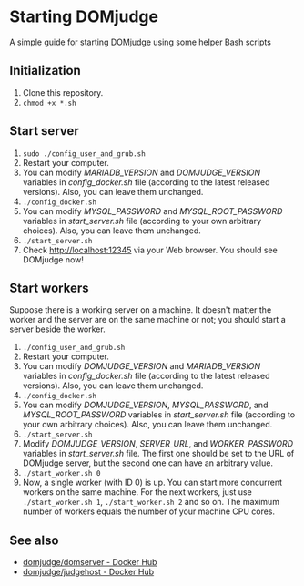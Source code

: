 # Starting DOMjudge
A simple guide for starting [DOMjudge](http://domjudge.org) using some helper Bash scripts

## Initialization

1. Clone this repository.
2. ```chmod +x *.sh```

## Start server

1. ```sudo ./config_user_and_grub.sh```
2. Restart your computer.
3. You can modify *MARIADB_VERSION* and *DOMJUDGE_VERSION* variables in *config_docker.sh* file (according to the latest released versions). Also, you can leave them unchanged.
4. ```./config_docker.sh```
5. You can modify *MYSQL_PASSWORD* and *MYSQL_ROOT_PASSWORD* variables in *start_server.sh* file (according to your own arbitrary choices). Also, you can leave them unchanged.
6. ```./start_server.sh```
7. Check [http://localhost:12345](http://localhost:12345) via your Web browser. You should see DOMjudge now!

## Start workers

Suppose there is a working server on a machine. It doesn't matter the worker and the server are on the same machine or not; you should start a server beside the worker.

1. ```./config_user_and_grub.sh```
2. Restart your computer.
3. You can modify *DOMJUDGE_VERSION* and *MARIADB_VERSION* variables in *config_docker.sh* file (according to the latest released versions). Also, you can leave them unchanged.
4. ```./config_docker.sh```
5. You can modify *DOMJUDGE_VERSION*, *MYSQL_PASSWORD*, and *MYSQL_ROOT_PASSWORD* variables in *start_server.sh* file (according to your own arbitrary choices). Also, you can leave them unchanged.
6. ```./start_server.sh```
7. Modify *DOMJUDGE_VERSION*, *SERVER_URL*, and *WORKER_PASSWORD* variables in *start_server.sh* file. The first one should be set to the URL of DOMjudge server, but the second one can have an arbitrary value.
8. ```./start_worker.sh 0```
9. Now, a single worker (with ID 0) is up. You can start more concurrent workers on the same machine. For the next workers, just use ```./start_worker.sh 1```, ```./start_worker.sh 2``` and so on. The maximum number of workers equals the number of your machine CPU cores.

## See also

- [domjudge/domserver - Docker Hub](https://hub.docker.com/r/domjudge/domserver)
- [domjudge/judgehost - Docker Hub](https://hub.docker.com/r/domjudge/judgehost)


